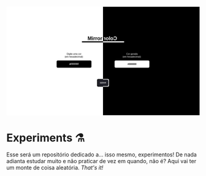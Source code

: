 ![Mirror Color](readme-images/mirror-color.png)

# Experiments :alembic:

Esse será um repositório dedicado a... isso mesmo, experimentos! De nada adianta estudar muito e não praticar de vez em quando, não é? Aqui vai ter um monte de coisa aleatória. *That's it!*
